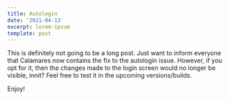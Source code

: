 ```yaml
---
title: Autologin
date: '2021-04-13'
excerpt: lorem-ipsum
template: post
---
```

This is definitely not going to be a long post. Just want to inform everyone that Calamares now contains the fix to the autologin issue. However, if you opt for it, then the changes made to the login screen would no longer be visible, innit? Feel free to test it in the upcoming versions/builds. 



Enjoy! 
